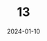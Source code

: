 ---
layout: photography
title: "13"
date: 2024-01-10
thumbnail: "/assets/images/13/Escaleras sonriendo.jpg"
images:
  - url: "/assets/images/13/Escaleras sonriendo.jpg"
    caption: "📍 Comuna 13, Medellín, CO"
    alt: "Portrait on stairway"
---